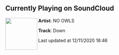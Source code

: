 ## Currently Playing on SoundCloud

[<img align="left" width="100" src="https://i1.sndcdn.com/artworks-6xoSQq3a9n06fyqz-kQcsnw-t50x50.jpg">](https://soundcloud.com/no-owls/down)

**Artist**: NO OWLS 

**Track**: Down

Last updated at 12/11/2020 18:46
